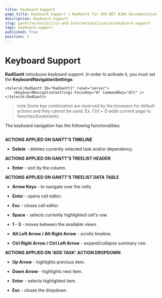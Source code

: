 ```yaml
---
title: Keyboard Support
page_title: Keyboard Support | RadGantt for ASP.NET AJAX Documentation
description: Keyboard Support
slug: gantt/accessibility-and-internationalization/keyboard-support
tags: keyboard,support
published: True
position: 2
---
```


# Keyboard Support

**RadGantt** introduces keyboard support. In order to activate it, you must set the **KeyboardNavigationSettings**:

````ASPNET
<telerik:RadGantt ID="RadGantt1" runat="server">
    <KeyboardNavigationSettings FocusKey="W" CommandKey="Alt" />
</telerik:RadGantt>              
````



>note Some key combination are reserved by the browsers for default actions and they cannot be used. Ex. Ctrl + D adds current page to favorites/bookmarks.
>


The keyboard navigation has the following functionalities:

## 

**ACTIONS APPLIED ON GANTT'S TIMELINE**

* **Delete** - deletes currently selected task and/or dependency.

**ACTIONS APPLIED ON GANTT'S TREELIST HEADER**

* **Enter** - sort by the column.

**ACTIONS APPLIED ON GANTT'S TREELIST DATA TABLE**

* **Arrow Keys** - to navigate over the cells.

* **Enter** - opens cell editor.

* **Esc** - closes cell editor.

* **Space** - selects currently highlighted cell's row.

* **1 - 3** - moves between the available views.

* **Alt Left Arrow / Alt Right Arrow** - scrolls timeline.

* **Ctrl Right Arrow / Ctrl Left Arrow** - expand/collapse summary row.

**ACTIONS APPLIED ON 'ADD TASK' ACTION DROPDOWN**

* **Up Arrow** - highlights previous item.

* **Down Arrow** - highlights next item.

* **Enter** - selects highlighted item.

* **Esc** - closes the dropdown.
